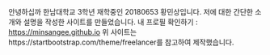 안녕하십까 한남대학교 3학년 재학중인 20180653 황민상입니다.
저에 대한 간단한 소개와 설명을 작성한 사이트를 만들었습니다.
내 프로필 확인하기 : https://minsangee.github.io
위 사이트는https://startbootstrap.com/theme/freelancer를 참고하여 제작했습니다.
